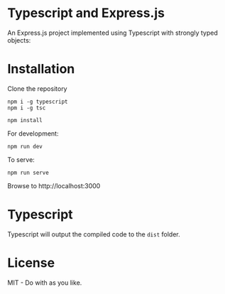 Typescript and Express.js 
=========================

An Express.js project implemented using Typescript with strongly typed objects:

# Installation

Clone the repository

```
npm i -g typescript
npm i -g tsc
```

```
npm install 
```

For development:
```
npm run dev
```

To serve:
```
npm run serve
```

Browse to http://localhost:3000

# Typescript

Typescript will output the compiled code to the `dist` folder.

# License

MIT - Do with as you like.


